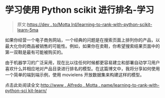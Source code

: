 # 学习使用 Python scikit 进行排名-学习

> 原文:[https://dev . to/Motta lrd/learning-to-rank-with-python-scikit-learn-5ma](https://dev.to/mottalrd/learning-to-rank-with-python-scikit-learn-5ma)

如果你经营一个电子商务网站，一个经典的问题是在搜索页面上排列你的产品，以最大化你的商品被销售的可能性。例如，如果你在卖鞋，你希望搜索结果页面中的第一双鞋是最有可能被购买的。

由于机器学习的广泛采用，现在比以往任何时候都更容易建立和部署自动学习用户喜欢什么并相应地对产品目录进行排名的模型。在这篇博文中，我将分享如何使用一个简单的端到端示例，使用 movielens 开放数据集来构建这样的模型。

点击此处阅读全文:[http://www . Alfredo . Motta . name/learning-to-rank-with-python-sci kit-learn/](http://www.alfredo.motta.name/learning-to-rank-with-python-scikit-learn/)